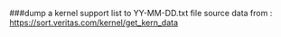###dump a kernel support list to YY-MM-DD.txt file
source data from : https://sort.veritas.com/kernel/get_kern_data
